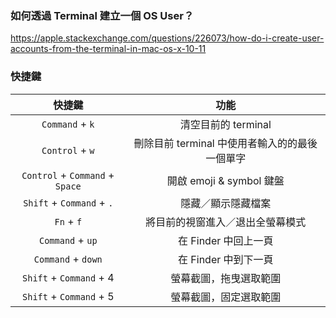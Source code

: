 ### 如何透過 Terminal 建立一個 OS User？

<https://apple.stackexchange.com/questions/226073/how-do-i-create-user-accounts-from-the-terminal-in-mac-os-x-10-11>

### 快捷鍵

|快捷鍵|功能|
|:-:|:-:|
|`Command` + `k`|清空目前的 terminal|
|`Control` + `w`|刪除目前 terminal 中使用者輸入的的最後一個單字|
|`Control` + `Command` + `Space`|開啟 emoji & symbol 鍵盤|
|`Shift` + `Command` + `.`|隱藏／顯示隱藏檔案|
|`Fn` + `f`|將目前的視窗進入／退出全螢幕模式|
|`Command` + `up`|在 Finder 中回上一頁|
|`Command` + `down`|在 Finder 中到下一頁|
|`Shift` + `Command` + 4|螢幕截圖，拖曳選取範圍|
|`Shift` + `Command` + 5|螢幕截圖，固定選取範圍|
